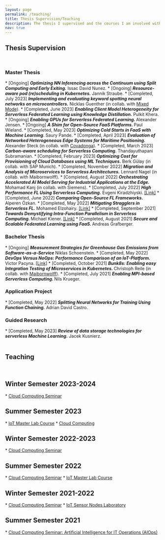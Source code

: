 ```yaml
---
layout: page
permalink: /teaching/
title: Thesis Supervision/Teaching
description: The thesis I supervised and the courses I am involved with at TUM
nav: true
---
```

<h2>Thesis Supervision</h2>
<br>
<h3> Master Thesis </h3>
* [Ongoing] <strong><em> Optimizing NN Inferencing across the Continuum using Split Computing and Early Exiting.</em></strong> Issac David Nunez.
* [Ongoing] <strong><em> Resource-aware pod (re)scheduling in Kubernetes.</em></strong> Jannik Straube.
* [Completed, July 2023] <strong><em> Implementing and evaluating keyword spotting neural networks on microcontrollers.</em></strong> Nicklas Guenther (in collab. with <a href="https://www.mixed-mode.de/">Mixed Mode</a>).
* [Completed, June 2023] <strong><em> Enabling Client Model Heterogeneity for Serverless Federated Learning using Knowledge Distillation.</em></strong> Pulkit Khera.
* [Ongoing] <strong><em> Enabling GPUs for Serverless Federated Learning. </em></strong> Alexander Jensen.
* [Ongoing] <strong><em> A Shim for Open-Source FaaS Platforms. </em></strong> Paul Wieland.
* [Completed, May 2023] <strong><em> Optimizing Cold Starts in FaaS with Machine Learning</em></strong>. Saury Pande.
* [Completed, April 2023] <strong><em> Evaluation of Networked Heterogeneous Edge Systems for Maritime Positioning.
</em></strong> Alexander Steck (in collab. with <a href="https://covadonga.eu/">Covadonga</a>).
* [Completed, March 2023] <strong><em> Carbon-aware scheduling for Serverless Computing</em></strong>. Thandayuthapani Subramanian.
* [Completed, February 2023] <strong><em> Optimizing Cost for Provisioning of Cloud Databases using ML Techniques.</em></strong> Berk Gülay (in collab. with SAP Munich).
* [Completed, November 2022] <strong><em> Migration and Analysis of Microservices to Serverless Architectures.</em></strong> Lennard Nagel (in collab. with Maibornwolff).
* [Completed, August 2022] <strong><em> Orchestrating Accelerated AI Model Serving for Industrial Applications at the Edge.</em></strong> Mohamad Kanj (in collab. with Siemens).
* [Completed, July 2022] <strong><em> High Performance FL Using Serverless Computing.</em></strong> Evgeni Kiradzhiyski. <a href="https://mediatum.ub.tum.de/1685431">[Link]</a>
* [Completed, June 2022] <strong><em> Comparing Open-Source FL Frameworks.</em></strong> Alperen Özkan.
* [Completed, May 2022] <strong><em> Mitigating Stragglers in Serverless FL.</em></strong> Mohamed Elzohairy. <a href="https://mediatum.ub.tum.de/doc/1685641/1685641.pdf">[Link]</a>
* [Completed, September 2021] <strong><em> Towards Demystifying Intra-Function Parallelism in Serverless Computing. </em></strong> Michael Kiener. <a href="https://mediatum.ub.tum.de/node?id=1624841">[Link]</a>
* [Completed, August 2021] <strong><em>Secure and Scalable Federated Learning using FaaS. </em></strong> Andreas Grafberger.

<br>
<h3> Bachelor Thesis </h3>
* [Ongoing] <strong><em> Measurement Strategies for Greenhouse Gas Emissions from Software-as-a-Service </em></strong> Niklas Schoenstein.
* [Completed, May 2022] <strong><em> DevOps Versus NoOps: Performance Comparison of an IoT-Platform. </em></strong> Victor Pacyna. <a href="https://github.com/CAPS-Cloud/IoT-Platform-Migration/blob/master/doc/Thesis_Victor_Pacyna.pdf">[Link]</a>
* [Completed, October 2021] <strong><em> Bunk8s: Enabling easy Integration Testing of Microservices in Kubernetes. </em></strong> Christoph Reile (in collab. with <a href="https://www.maibornwolff.de/en/news-portal">Maibornwolff</a>).
* [Completed, July 2021] <strong><em> Enabling MPI-based Serverless Computing. </em></strong> Nils Krueger.

<br>
<h3> Application Project </h3>
* [Completed, May 2022] <strong><em> Splitting Neural Networks for Training Using Function Chaining.</em></strong> Adrian David Castro.
<br>

<h3> Guided Research </h3>
* [Completed, May 2023] <strong><em> Review of data storage technologies for serverless Machine Learning.</em></strong> Jacek Kusnierz.
<br>

<!-- For students at TUM. -->
<br>
<h2>Teaching</h2>
<br>
<h2>Winter Semester 2023-2024</h2>
* <a href="https://www.ce.cit.tum.de/caps/lehre/ws22/seminare-1/cloud-computing/">Cloud Computing Seminar</a>

<h2>Summer Semester 2023</h2>
* <a href="https://www.ce.cit.tum.de/caps/lehre/ss23/praktika/iot-master-lab-course/">IoT Master Lab Course</a>
* <a href="https://www.ce.cit.tum.de/caps/lehre/ss23/vorlesungen/cloud-computing/">Cloud Computing</a>

<h2>Winter Semester 2022-2023</h2>
* <a href="https://www.ce.cit.tum.de/caps/lehre/ws22/seminare/cloud-computing/">Cloud Computing Seminar</a>

<h2>Summer Semester 2022</h2>
* <a href="https://www.in.tum.de/caps/lehre/ss22/seminare/cloud-computing-seminar/">Cloud Computing Seminar</a>
* <a href="https://www.in.tum.de/caps/lehre/ss22/praktika/iot-master-lab-course/">IoT Master Lab Course</a>

<h2>Winter Semester 2021-2022</h2>
* <a href="https://www.in.tum.de/caps/lehre/ws21/seminare/cloud-computing/">Cloud Computing Seminar</a>
* <a href="https://www.in.tum.de/caps/lehre/ws21/praktika/iot-sensor-node-laboratory/">IoT Sensor Nodes Laboratory</a>

<h2>Summer Semester 2021</h2>
* <a href="https://www.in.tum.de/caps/lehre/ss-21/seminare/cloud-computing-artificial-intelligence-for-it-operations-aiops/">Cloud Computing Seminar: Artificial Intelligence for IT Operations (AIOps)</a>